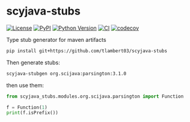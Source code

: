 # scyjava-stubs

[![License](https://img.shields.io/pypi/l/scyjava-stubs.svg?color=green)](https://github.com/tlambert03/scyjava-stubs/raw/main/LICENSE)
[![PyPI](https://img.shields.io/pypi/v/scyjava-stubs.svg?color=green)](https://pypi.org/project/scyjava-stubs)
[![Python Version](https://img.shields.io/pypi/pyversions/scyjava-stubs.svg?color=green)](https://python.org)
[![CI](https://github.com/tlambert03/scyjava-stubs/actions/workflows/ci.yml/badge.svg)](https://github.com/tlambert03/scyjava-stubs/actions/workflows/ci.yml)
[![codecov](https://codecov.io/gh/tlambert03/scyjava-stubs/branch/main/graph/badge.svg)](https://codecov.io/gh/tlambert03/scyjava-stubs)

Type stub generator for maven artifacts

```sh
pip install git+https://github.com/tlambert03/scyjava-stubs
```

Then generate stubs:

```sh
scyjava-stubgen org.scijava:parsington:3.1.0
```

then use them:

```python
from scyjava_stubs.modules.org.scijava.parsington import Function

f = Function(1)
print(f.isPrefix())
```

